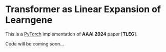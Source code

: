 # Transformer as Linear Expansion of Learngene

This is a [PyTorch](http://pytorch.org) implementation of **AAAI 2024** paper [**TLEG**]. 

Code will be coming soon...
